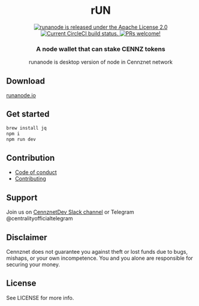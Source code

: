 <h1 align="center">
  rUN
</h1>
<p align="center">
  <a href="https://github.com/cennznet/runanode/blob/master/LICENSE">
    <img src="https://img.shields.io/badge/license-Apache%202-blue" alt="runanode is released under the Apache License 2.0" />
  </a>
  <a href="https://circleci.com/gh/cennznet/runanode">
    <img src="https://circleci.com/gh/cennznet/runanode.svg?style=shield" alt="Current CircleCI build status." />
  </a>
  <a href="https://gatsbyjs.org/contributing/how-to-contribute/">
    <img src="https://img.shields.io/badge/PRs-welcome-brightgreen.svg" alt="PRs welcome!" />
  </a>
</p>

<h3 align="center">
  A node wallet that can stake CENNZ tokens
</h3>
<p align="center">
  runanode is desktop version of node in Cennznet network
</p>

## Download

[runanode.io][runanode.io]

## Get started

```bash
brew install jq
npm i
npm run dev
```

## Contribution

- [Code of conduct][code_of_conduct]
- [Contributing][contributing]

## Support

Join us on [CennznetDev Slack channel][cennznet_dev_slack] or Telegram @centralityofficialtelegram

## Disclaimer

Cennznet does not guarantee you against theft or lost funds due to bugs, mishaps,
or your own incompetence. You and you alone are responsible for securing your
money.

## License

See LICENSE for more info.

[cennznet_dev_slack]: https://join.slack.com/t/centralitydev/shared_invite/enQtNjk5NjE1MDI5NjgzLWJlOTM2NjMxNTMyZDY0OGM0MjY2YjQ1YjJkNTk2ZTIzNTFmYmM3OTIwZWE3NzNhMzE4Mjg4MmY1YzBiZDk0ZDE
[code_of_conduct]: docs/CODE_OF_CONDUCT.md
[contributing]: docs/CONTRIBUTING.md
[contributors]: docs/CONTRIBUTORS.md
[runanode.io]: https://runanode.io
